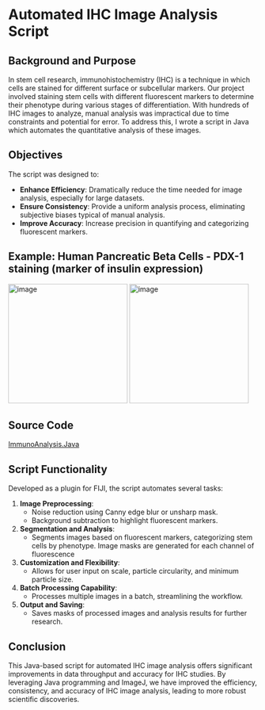 # Automated IHC Image Analysis Script

## Background and Purpose
In stem cell research, immunohistochemistry (IHC) is a technique in which cells are stained for different surface or subcellular markers. Our project involved staining stem cells with different fluorescent markers to determine their phenotype during various stages of differentiation. With hundreds of IHC images to analyze, manual analysis was impractical due to time constraints and potential for error. To address this, I wrote a script in Java which automates the quantitative analysis of these images. 

## Objectives
The script was designed to:
- **Enhance Efficiency**: Dramatically reduce the time needed for image analysis, especially for large datasets.
- **Ensure Consistency**: Provide a uniform analysis process, eliminating subjective biases typical of manual analysis.
- **Improve Accuracy**: Increase precision in quantifying and categorizing fluorescent markers.

## Example: Human Pancreatic Beta Cells - PDX-1 staining (marker of insulin expression) 
<img width="241" alt="image" src="https://github.com/jwhitlow5/jw_eng/assets/9408895/b56cb649-6407-428a-ba51-4abcc52d9b15">
<img width="241" alt="image" src="https://github.com/jwhitlow5/jw_eng/assets/9408895/7e1b0301-2ab4-4c24-b710-33277cfc124b">

## Source Code
[ImmunoAnalysis.Java](https://github.com/jwhitlow5/Portfolio_JW/blob/master/IHC-Image-Analysis/ImmunoAnalysis.java)

## Script Functionality
Developed as a plugin for FIJI, the script automates several tasks:
1. **Image Preprocessing**:
   - Noise reduction using Canny edge blur or unsharp mask.
   - Background subtraction to highlight fluorescent markers.
2. **Segmentation and Analysis**:
   - Segments images based on fluorescent markers, categorizing stem cells by phenotype. Image masks are generated for each channel of fluorescence
3. **Customization and Flexibility**:
   - Allows for user input on scale, particle circularity, and minimum particle size.
4. **Batch Processing Capability**:
   - Processes multiple images in a batch, streamlining the workflow.
5. **Output and Saving**:
   - Saves masks of processed images and analysis results for further research.

## Conclusion
This Java-based script for automated IHC image analysis offers significant improvements in data throughput and accuracy for IHC studies. By leveraging Java programming and ImageJ, we have improved the efficiency, consistency, and accuracy of IHC image analysis, leading to more robust scientific discoveries.
